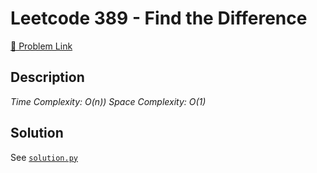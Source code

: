 # Leetcode 389 - Find the Difference

[🔗 Problem Link](https://leetcode.com/problems/find-the-difference/)

## Description

*Time Complexity: O(n))
Space Complexity: O(1)*

## Solution

See [`solution.py`](solution.py)
